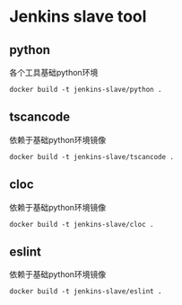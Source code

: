 # **Jenkins slave tool** 

## python

各个工具基础python环境

```shell
docker build -t jenkins-slave/python .
```

## tscancode

依赖于基础python环境镜像

```shell
docker build -t jenkins-slave/tscancode .
```

## cloc

依赖于基础python环境镜像

```shell
docker build -t jenkins-slave/cloc .
```

## eslint

依赖于基础python环境镜像

```shell
docker build -t jenkins-slave/eslint .
```